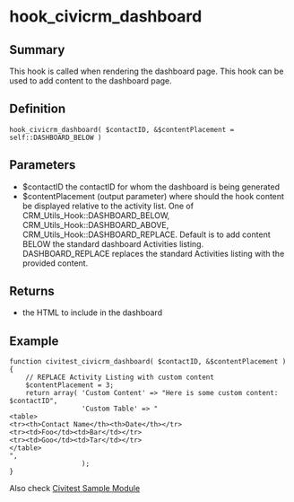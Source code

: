 # hook_civicrm_dashboard

## Summary

This hook is called when rendering the dashboard page. This hook can be
used to add content to the dashboard page.

## Definition

    hook_civicrm_dashboard( $contactID, &$contentPlacement = self::DASHBOARD_BELOW )

## Parameters

-   $contactID the contactID for whom the dashboard is being generated
-   $contentPlacement (output parameter) where should the hook content
    be displayed relative to the activity list. One of
    CRM_Utils_Hook::DASHBOARD_BELOW,
    CRM_Utils_Hook::DASHBOARD_ABOVE,
    CRM_Utils_Hook::DASHBOARD_REPLACE. Default is to add content
    BELOW the standard dashboard Activities listing. DASHBOARD_REPLACE
    replaces the standard Activities listing with the provided content.

## Returns

-   the HTML to include in the dashboard

## Example

    function civitest_civicrm_dashboard( $contactID, &$contentPlacement ) {
        // REPLACE Activity Listing with custom content
        $contentPlacement = 3;
        return array( 'Custom Content' => "Here is some custom content: $contactID",
                      'Custom Table' => "
    <table>
    <tr><th>Contact Name</th><th>Date</th></tr>
    <tr><td>Foo</td><td>Bar</td></tr>
    <tr><td>Goo</td><td>Tar</td></tr>
    </table>
    ",
                      );
    }

Also check [Civitest Sample
Module](http://svn.civicrm.org/civicrm/branches/v2.2/drupal/civitest.module.sample)